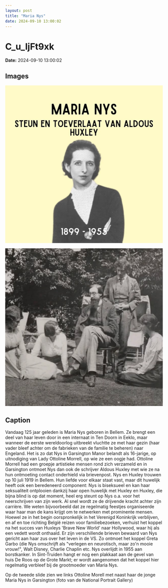 ```yaml
---
layout: post
title: "Maria Nys"
date: 2024-09-10 13:00:02
---
```


# C_u_IjFt9xk

**Date:** 2024-09-10 13:00:02

## Images

![Image](../images/C_u_IjFt9xk_0.webp)

![Image](../images/C_u_IjFt9xk_1.webp)

## Caption

Vandaag 125 jaar geleden is Maria Nys geboren in Bellem. Ze brengt een deel van haar leven door in een internaat in Ten Doorn in Eeklo, maar wanneer de eerste wereldoorlog uitbreekt vluchtte ze met haar gezin (haar vader bleef achter om de fabrieken van de familie te beheren) naar Engeland. Het is zo dat Nys in Garsington Manor belandt als 16-jarige, op uitnodiging van Lady Ottoline Morrell, op wie ze een oogje had. Ottoline Morrell had een groepje artistieke mensen rond zich verzameld en in Garsington ontmoet Nys dan ook de schrijver Aldous Huxley met wie ze na hun ontmoeting contact onderhield via brievenpost. Nys en Huxley trouwen op 10 juli 1919 in Bellem. Hun liefde voor elkaar staat vast, maar dit huwelijk heeft ook een beredeneerd component: Nys is biseksueel en kan haar seksualiteit ontplooien dankzij haar open huwelijk met Huxley en Huxley, die bijna blind is op dat moment, heel erg steunt op Nys o.a. voor het neerschrijven van zijn werk. Al snel wordt ze de drijvende kracht achter zijn carrière. We weten bijvoorbeeld dat ze regelmatig feestjes organiseerde waar haar man de kans krijgt om te netwerken met prominente mensen. Hoewel ze in het begin oorspronkelijk in het Verenigd Koninkrijk verblijven, en af en toe richting België reizen voor familiebezoeken, verhuist het koppel na het succes van Huxleys 'Brave New World' naar Hollywood, waar hij als een vedett wordt onthaald. Er zijn verschillende brieven bewaard van Nys gericht aan haar zus over het leven in de VS. Zo ontmoet het koppel Greta Garbo (die Nys omschrijft als "verlegen en neurotisch, maar zo'n mooie vrouw!", Walt Disney, Charlie Chaplin etc. Nys overlijdt in 1955 aan borstkanker. In Sint-Truiden hangt er nog een plakkaat aan de gevel van huis De Roos op de Grote Markt; er wordt aangenomen dat het koppel hier regelmatig verbleef bij de grootmoeder van Maria Nys.

Op de tweede slide zien we links Ottoline Morell met naast haar de jonge Maria Nys in Garsington (foto van de National Portrait Gallery)

